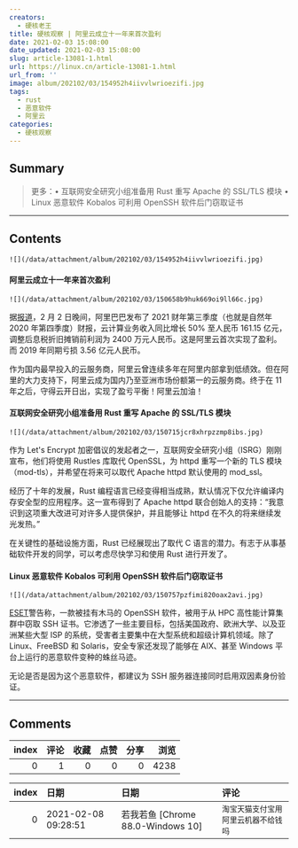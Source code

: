 ```yaml
---
creators:
  - 硬核老王
title: 硬核观察 | 阿里云成立十一年来首次盈利
date: 2021-02-03 15:08:00
date_updated: 2021-02-03 15:08:00
slug: article-13081-1.html
url: https://linux.cn/article-13081-1.html
url_from: ''
image: album/202102/03/154952h4iivvlwrioezifi.jpg
tags:
  - rust
  - 恶意软件
  - 阿里云
categories:
  - 硬核观察
---
```


## Summary

> 更多：• 互联网安全研究小组准备用 Rust 重写 Apache 的 SSL/TLS 模块 • Linux 恶意软件 Kobalos 可利用 OpenSSH 软件后门窃取证书

***

<!-- more -->

## Contents

`![](/data/attachment/album/202102/03/154952h4iivvlwrioezifi.jpg)`

#### 阿里云成立十一年来首次盈利

`![](/data/attachment/album/202102/03/150658b9huk669oi9ll66c.jpg)`

据[报道](https://www.huxiu.com/article/408107.html "https://www.huxiu.com/article/408107.html")，2 月 2 日晚间，阿里巴巴发布了 2021 财年第三季度（也就是自然年 2020 年第四季度）财报，云计算业务收入同比增长 50% 至人民币 161.15 亿元，调整后息税折旧摊销前利润为 2400 万元人民币。这是阿里云首次实现了盈利。而 2019 年同期亏损 3.56 亿元人民币。

作为国内最早投入的云服务商，阿里云曾连续多年在阿里内部拿到低绩效。但在阿里的大力支持下，阿里云成为国内乃至亚洲市场份额第一的云服务商。终于在 11 年之后，守得云开日出，实现了盈亏平衡！阿里云加油！

#### 互联网安全研究小组准备用 Rust 重写 Apache 的 SSL/TLS 模块

`![](/data/attachment/album/202102/03/150715jcr8xhrpzzmp8ibs.jpg)`

作为 Let's Encrypt 加密倡议的发起者之一，互联网安全研究小组（ISRG）刚刚宣布，他们将使用 Rustles 库取代 OpenSSL，为 httpd 重写一个新的 TLS 模块（mod-tls），并希望在将来可以取代 Apache httpd 默认使用的 mod\_ssl。

经历了十年的发展，Rust 编程语言已经变得相当成熟，默认情况下仅允许编译内存安全型的应用程序。这一宣布得到了 Apache httpd 联合创始人的支持：“我意识到这项重大改进可对许多人提供保护，并且能够让 httpd 在不久的将来继续发光发热。”

在关键性的基础设施方面，Rust 已经展现出了取代 C 语言的潜力。有志于从事基础软件开发的同学，可以考虑尽快学习和使用 Rust 进行开发了。

#### Linux 恶意软件 Kobalos 可利用 OpenSSH 软件后门窃取证书

`![](/data/attachment/album/202102/03/150757pzfimi820oax2avi.jpg)`

[ESET](https://www.cnbeta.com/articles/tech/1086111.htm "https://www.cnbeta.com/articles/tech/1086111.htm")警告称，一款被挂有木马的 OpenSSH 软件，被用于从 HPC 高性能计算集群中窃取 SSH 证书。它渗透了一些主要目标，包括美国政府、欧洲大学、以及亚洲某些大型 ISP 的系统，受害者主要集中在大型系统和超级计算机领域。除了 Linux、FreeBSD 和 Solaris，安全专家还发现了能够在 AIX、甚至 Windows 平台上运行的恶意软件变种的蛛丝马迹。

无论是否是因为这个恶意软件，都建议为 SSH 服务器连接同时启用双因素身份验证。

***

## Comments


|   index |   评论 |   收藏 |   点赞 |   分享 |   浏览 |
|--------:|-------:|-------:|-------:|-------:|-------:|
|       0 |      1 |      0 |      0 |      0 |   4238 |

|   index | 日期                | 日期                              | 评论                                 |
|--------:|:--------------------|:----------------------------------|:-------------------------------------|
|       0 | 2021-02-08 09:28:51 | 若我若鱼 [Chrome 88.0-Windows 10] | `淘宝天猫支付宝用阿里云机器不给钱吗` |
